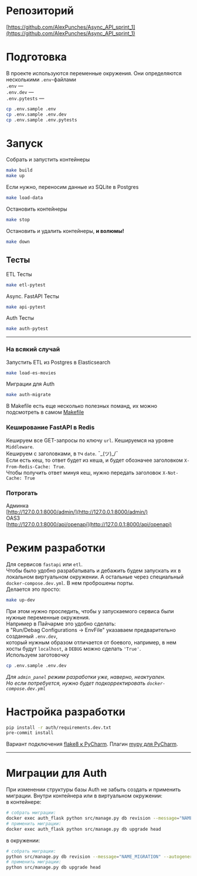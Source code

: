 
# Репозиторий
[https://github.com/AlexPunches/Async_API_sprint_1](https://github.com/AlexPunches/Async_API_sprint_1)

# Подготовка

В проекте используются переменные окружения. Они определяются несколькими  `.env`-файлами  
`.env` —   
`.env.dev` —   
`.env.pytests` —   

```bash
cp .env.sample .env
cp .env.sample .env.dev
cp .env.sample .env.pytests
```

# Запуск

Собрать и запустить контейнеры
```bash
make build
make up
```

Если нужно, переносим данные из SQLite в Postgres
```bash
make load-data
```

Остановить контейнеры
```bash
make stop
```

Остановить и удалить контейнеры, **и волюмы!**
```bash
make down
```


## Тесты

ETL Тесты
```bash
make etl-pytest
```
Async. FastAPI Тесты
```bash
make api-pytest
```
Auth Тесты
```bash
make auth-pytest
```

----

### На всякий случай
Запустить ETL из Postgres в Elasticsearch
```bash
make load-es-movies
```
Миграции для Auth
```bash
make auth-migrate
```

В Makefile есть еще несколько полезных поманд, их можно подсмотреть в самом [Makefile](Makefile)

### Кеширование FastAPI в Redis
Кешируем все GET-запросы по ключу `url`. Кешируемся на уровне `Middleware`.  
Кешируем с заголовками, в тч `date`. ¯\_(ツ)_/¯  
Если есть кеш, то ответ будет из кеша, и будет обозначее заголовком  `X-From-Redis-Cache: True`.  
Чтобы получить ответ минуя кеш, нужно передать заголовок `X-Not-Cache: True`  

### Потрогать
Админка  
[http://127.0.0.1:8000/admin/](http://127.0.0.1:8000/admin/)  
OAS3  
[http://127.0.0.1:8000/api/openapi](http://127.0.0.1:8000/api/openapi)  

# Режим разработки 

Для сервисов `fastapi` или `etl`.  
Чтобы было удобно разрабатывать и дебажить будем запускать их в локальном виртуальном окружении.
А остальные через специальный `docker-compose.dev.yml`. В нем проброшены порты.  
Делается это просто:
```bash
make up-dev
```
При этом нужно проследить, чтобы у запускаемого сервиса были нужные переменные окружения.  
Например в Пайчарме это удобно сделать:  
в "Run/Debag Configurations -> EnvFile" указаваем предварительно созданный `.env.dev`,  
который нужным образом отличается от боевого, например, в нем хосты будут `localhost`, а `DEBUG` можно сделать `'True'`.  
Используем заготовочку
```bash
cp .env.sample .env.dev
```


_Для `admin_panel` режим разработки уже, наверно, неактуален._  
_Но если потребуется, нужно будет подкорректировать `docker-compose.dev.yml`_  

# Настройка разработки

```bash
pip install -r auth/requirements.dev.txt
pre-commit install
```

Вариант подключения [flake8 к PyCharm](https://melevir.medium.com/pycharm-loves-flake-671c7fac4f52).
Плагин [mypy для PyCharm](https://plugins.jetbrains.com/plugin/11086-mypy).




____
# Миграции для Auth
При изменении структуры базы Auth не забыть создать и применить миграции.
Внутри контейнера или в виртуальном окружении:  
в контейнере:
```bash
# собрать миграции:
docker exec auth_flask python src/manage.py db revision --message="NAME_MIGRATION" --autogenerate
# применить миграции:
docker exec auth_flask python src/manage.py db upgrade head
```
в окружении:
```bash
# собрать миграции:
python src/manage.py db revision --message="NAME_MIGRATION" --autogenerate
# применить миграции:
python src/manage.py db upgrade head
```
